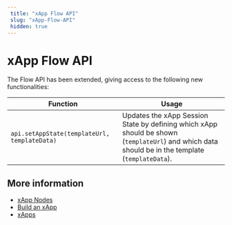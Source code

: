 ```yaml
---
 title: "xApp Flow API" 
 slug: "xApp-Flow-API" 
 hidden: true 
---
```


# xApp Flow API

The Flow API has been extended, giving access to the following new functionalities:

| Function                                     | 	Usage                                                                                                                                           |
|----------------------------------------------|--------------------------------------------------------------------------------------------------------------------------------------------------|
| `api.setAppState(templateUrl, templateData)` | Updates the xApp Session State by defining which xApp should be shown (`templateUrl`) and which data should be in the template (`templateData`). |



## More information

- [xApp Nodes](../flow-nodes/xApp/overview.md)
- [Build an xApp](build-an-xApp.md)
- [xApps](overview.md)






